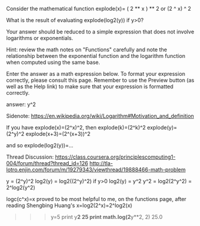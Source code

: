 Consider the mathematical function explode(x)= ( 2 ** x ) ** 2 or (2 ^ x) ^ 2

What is the result of evaluating explode(log2(y)) if y>0? 

Your answer should be reduced to a simple expression that does not 
involve logarithms or exponentials.

Hint: review the math notes on "Functions" carefully and note the 
relationship between the exponential function and the logarithm 
function when computed using the same base.

Enter the answer as a math expression below. To format your 
expression correctly, please consult this page. Remember to 
use the Preview button (as well as the Help link) to make sure 
that your expression is formatted correctly.

answer:
y^2

Sidenote:
https://en.wikipedia.org/wiki/Logarithm#Motivation_and_definition

If you have explode(x)=(2^x)^2, then
explode(k)=(2^k)^2
explode(y)=(2^y)^2
explode(x+3)=(2^(x+3))^2

and so
explode(log2(y))=...

Thread Discussion:
https://class.coursera.org/principlescomputing1-004/forum/thread?thread_id=126
http://tla-lotro.enjin.com/forum/m/19279343/viewthread/19888466-math-problem

y = (2^y)^2
log2(y) = log2((2^y)^2) if y>0
log2(y) = y^2
y^2 = log2(2^y^2) = 2^log2(y^2)

logc(c^x)=x proved to be most helpful to me, on the functions page, after reading Shengbing Huang's x=log2(2^x)=2^log2(x)

>>> y=5
>>> print y**2
25
>>> print math.log(2**y**2, 2)
25.0
